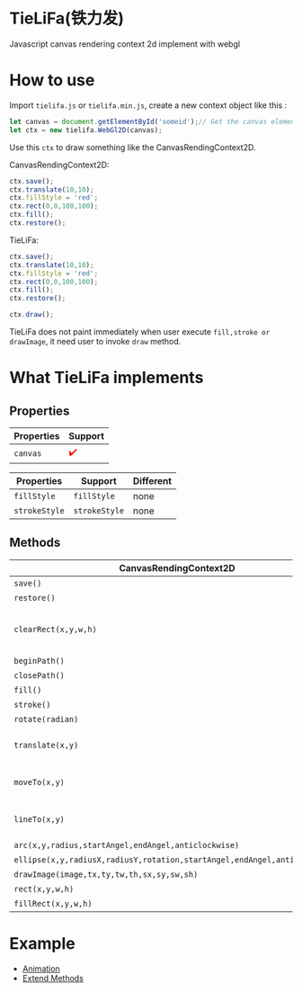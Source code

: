 # TieLiFa(铁力发)
Javascript canvas rendering context 2d implement with webgl
# How to use
Import ```tielifa.js``` or ```tielifa.min.js```, create a new context object like this : 
```Javascript
let canvas = document.getElementById('someid');// Get the canvas element object
let ctx = new tielifa.WebGl2D(canvas);
```
Use this ```ctx``` to draw something like the CanvasRendingContext2D.

CanvasRendingContext2D:
```javascript
ctx.save();
ctx.translate(10,10);
ctx.fillStyle = 'red';
ctx.rect(0,0,100,100);
ctx.fill();
ctx.restore();
```
TieLiFa:
```javascript
ctx.save();
ctx.translate(10,10);
ctx.fillStyle = 'red';
ctx.rect(0,0,100,100);
ctx.fill();
ctx.restore();

ctx.draw();
```
TieLiFa does not paint immediately when user execute ```fill,stroke or drawImage```, it need user to invoke ```draw``` method.
# What TieLiFa implements
## Properties

Properties | Support
------------ | -------------
```canvas``` | <span style="color:red">:heavy_check_mark:</span>

| Properties    | Support | Different |
| ------| ------  | ------ |
| ```fillStyle``` | ```fillStyle``` | none |
| ```strokeStyle``` | ```strokeStyle``` | none |
## Methods
| CanvasRendingContext2D    | TieLiFa | Different |
| ------| ------  | ------ |
| ```save()``` | ```save()``` | none |
| ```restore()```| ```restore()``` | none |
| ```clearRect(x,y,w,h)```| ```clearRect()``` | just clean whole canvas |
| ```beginPath()```| ```beginPath()``` | none |
| ```closePath()```| ```closePath()``` | none |
| ```fill()```| ```fill()``` | none |
| ```stroke()```| ```stroke()``` | none |
| ```rotate(radian)```| ```rotate(radian)``` | none |
| ```translate(x,y)```| ```translate(x,y,z)``` | accpet depth paramter |
| ```moveTo(x,y)```| ```moveTo(x,y,z)``` | accpet depth paramter |
| ```lineTo(x,y)```| ```lineTo(x,y,z)``` | accpet depth paramter |
| ```arc(x,y,radius,startAngel,endAngel,anticlockwise)```| ```arc(x,y,radius,startAngel,endAngel,anticlockwise)``` | none |
| ```ellipse(x,y,radiusX,radiusY,rotation,startAngel,endAngel,anticlockwise)```| ```ellipse(x,y,radiusX,radiusY,rotation,startAngel,endAngel,anticlockwise)``` | none |
| ```drawImage(image,tx,ty,tw,th,sx,sy,sw,sh)```| ```drawImage(image,tx,ty,tw,th,sx,sy,sw,sh)``` | none |
| ```rect(x,y,w,h)```| ```rect(x,y,w,h)``` | none |
| ```fillRect(x,y,w,h)```| ```fillRect(x,y,w,h)``` | none |
# Example
- [Animation](https://codepen.io/eclipseglory/pen/zyaaJj)
- [Extend Methods](https://codepen.io/eclipseglory/pen/GPGGvb)